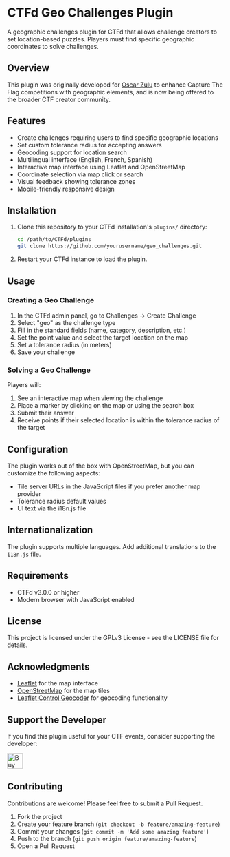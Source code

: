 # CTFd Geo Challenges Plugin

A geographic challenges plugin for CTFd that allows challenge creators to set location-based puzzles. Players must find specific geographic coordinates to solve challenges.

## Overview

This plugin was originally developed for [Oscar Zulu](https://oscarzulu.org) to enhance Capture The Flag competitions with geographic elements, and is now being offered to the broader CTF creator community.

## Features

- Create challenges requiring users to find specific geographic locations
- Set custom tolerance radius for accepting answers
- Geocoding support for location search
- Multilingual interface (English, French, Spanish)
- Interactive map interface using Leaflet and OpenStreetMap
- Coordinate selection via map click or search
- Visual feedback showing tolerance zones
- Mobile-friendly responsive design

## Installation

1. Clone this repository to your CTFd installation's `plugins/` directory:
   ```bash
   cd /path/to/CTFd/plugins
   git clone https://github.com/yourusername/geo_challenges.git
   ```

2. Restart your CTFd instance to load the plugin.

## Usage

### Creating a Geo Challenge

1. In the CTFd admin panel, go to Challenges → Create Challenge
2. Select "geo" as the challenge type
3. Fill in the standard fields (name, category, description, etc.)
4. Set the point value and select the target location on the map
5. Set a tolerance radius (in meters)
6. Save your challenge

### Solving a Geo Challenge

Players will:
1. See an interactive map when viewing the challenge
2. Place a marker by clicking on the map or using the search box
3. Submit their answer
4. Receive points if their selected location is within the tolerance radius of the target

## Configuration

The plugin works out of the box with OpenStreetMap, but you can customize the following aspects:

- Tile server URLs in the JavaScript files if you prefer another map provider
- Tolerance radius default values
- UI text via the i18n.js file

## Internationalization

The plugin supports multiple languages. Add additional translations to the `i18n.js` file.

## Requirements

- CTFd v3.0.0 or higher
- Modern browser with JavaScript enabled

## License

This project is licensed under the GPLv3 License - see the LICENSE file for details.

## Acknowledgments

- [Leaflet](https://leafletjs.com/) for the map interface
- [OpenStreetMap](https://www.openstreetmap.org) for the map tiles
- [Leaflet Control Geocoder](https://github.com/perliedman/leaflet-control-geocoder) for geocoding functionality

## Support the Developer

If you find this plugin useful for your CTF events, consider supporting the developer:

<a href='https://ko-fi.com/D1D11CYJEY' target='_blank'><img height='36' style='border:0px;height:36px;' src='https://storage.ko-fi.com/cdn/kofi1.png?v=3' border='0' alt='Buy Me a Coffee at ko-fi.com' /></a>

## Contributing

Contributions are welcome! Please feel free to submit a Pull Request.

1. Fork the project
2. Create your feature branch (`git checkout -b feature/amazing-feature`)
3. Commit your changes (`git commit -m 'Add some amazing feature'`)
4. Push to the branch (`git push origin feature/amazing-feature`)
5. Open a Pull Request